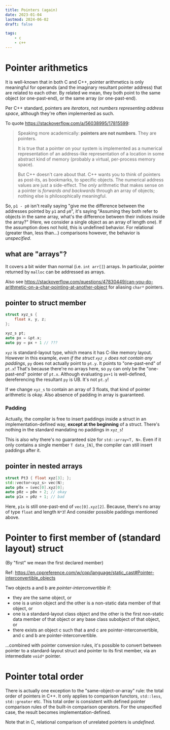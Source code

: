 ```yaml
---
title: Pointers (again)
date: 2023-01-04
lastmod: 2024-06-02
draft: false

tags:
    - c
    - c++
---
```


# Pointer arithmetics
It is well-known that in both C and C++, pointer arithmetics is only meaningful for operands (and the imaginary resultant pointer address) that are related to each other.
By related we mean, they both point to the same object (or one-past-end), or the same array (or one-past-end).

Per C++ standard, pointers are _iterators_, not _numbers representing address space_, although they're often implemented as such.

To quote https://stackoverflow.com/a/56038995/17815599:
>Speaking more academically: **pointers are not numbers**. They are pointers.
>
>It is true that a pointer on your system is implemented as a numerical representation of an address-like representation of a location in some abstract kind of memory (probably a virtual, per-process memory space).
>
>But C++ doesn't care about that. C++ wants you to think of pointers as post-its, as bookmarks, to specific objects. The numerical address values are just a side-effect. The _only_ arithmetic that makes sense on a pointer is _forwards and backwards_ through an array of objects; nothing else is philosophically meaningful.

So, `p1 - p0` isn't really saying "give me the difference between the addresses pointed by `p1` and `p0`",
it's saying "Assuming they both refer to objects in the same array, what's the difference between their indices inside the array?"
(Here, we consider a single object as an array of length one). If the assumption does not hold, this is undefined behavior.
For relational (greater than, less than...) comparisons however, the behavior is _unspecified_.

## what are "arrays"?

It covers a bit wider than normal (i.e. `int arr[]`) arrays.
In particular, pointer returned by `malloc` can be addressed as arrays.

Also see https://stackoverflow.com/questions/47830449/can-you-do-arithmetic-on-a-char-pointing-at-another-object for aliasing `char*` pointers.

## pointer to struct member
```cpp
struct xyz_s {
	float x, y, z;
};

xyz_s pt;
auto px = &pt.x;
auto py = px + 1 // ???
```
`xyz` is standard-layout type, which means it has C-like memory layout. However in this example, _even if the struct `xyz_s` does not contain any paddings_, `py` does not actually point to `pt.y`. It points to "one-past-end" of `pt.x`!
That's because there're no arrays here, so `py` can only be the "one-past-end" pointer of `pt.x`. Although evaluating `px+1` is well-defined, dereferencing the resultant `py` is UB. It's not `pt.y`!

If we change `xyz_s` to contain an array of 3 floats, that kind of pointer arithmetic is okay. Also absence of padding in array is guaranteed.

### Padding
Actually, the compiler is free to insert paddings inside a struct in an implementation-defined way, **except at the beginning** of a struct. There's nothing in the standard mandating no paddings in `xyz_s`!

This is also why there's no guaranteed size for `std::array<T, N>`. Even if it only contains a single member `T data_[N]`, the compiler can still insert paddings after it.

## pointer in nested arrays
```cpp
struct Pt3 { float xyz[3]; };
std::vector<xyz_s> vec(N);
auto p0x = &vec[0].xyz[0];
auto p0z = p0x + 2; // okay
auto p1x = p0z + 1; // bad
```

Here, `p1x` is still one-past-end of `vec[0].xyz[2]`. Because, there's no array of type `float` and length `N*3`! And consider possible paddings mentioned above.

# Pointer to first member of (standard layout) struct
(By "first" we mean the first declared member)

Ref: https://en.cppreference.com/w/cpp/language/static_cast#Pointer-interconvertible_objects

Two objects a and b are _pointer-interconvertible_ if:
- they are the same object, or
- one is a union object and the other is a non-static data member of that object, or
- one is a standard-layout class object and the other is the first non-static data member of that object or any base class subobject of that object, or
- there exists an object c such that a and c are pointer-interconvertible, and c and b are pointer-interconvertible.

...combined with pointer conversion rules, it's possible to convert between pointer to a standard-layout struct and pointer to its first member, via an intermediate `void*` pointer.

# Pointer total order
There is actually one exception to the "same-object-or-array" rule: the total order of pointers in C++.
It only applies to comparison functors, `std::less`, `std::greater` etc. This total order is consistent with defined pointer comparison rules of the built-in comparison operators.
For the unspecified case, the result becomes implementation-defined.

Note that in C, relational comparison of unrelated pointers is _undefined_.
